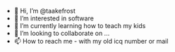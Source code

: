- 👋 Hi, I’m @taakefrost
- 👀 I’m interested in software
- 🌱 I’m currently learning how to teach my kids
- 💞️ I’m looking to collaborate on ...
- 📫 How to reach me - with my old icq number or mail

<!---
taakefrost/taakefrost is a ✨ special ✨ repository because its `README.md` (this file) appears on your GitHub profile.
You can click the Preview link to take a look at your changes.
--->
